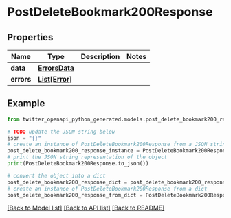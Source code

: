 # PostDeleteBookmark200Response


## Properties

Name | Type | Description | Notes
------------ | ------------- | ------------- | -------------
**data** | [**ErrorsData**](ErrorsData.md) |  | 
**errors** | [**List[Error]**](Error.md) |  | 

## Example

```python
from twitter_openapi_python_generated.models.post_delete_bookmark200_response import PostDeleteBookmark200Response

# TODO update the JSON string below
json = "{}"
# create an instance of PostDeleteBookmark200Response from a JSON string
post_delete_bookmark200_response_instance = PostDeleteBookmark200Response.from_json(json)
# print the JSON string representation of the object
print(PostDeleteBookmark200Response.to_json())

# convert the object into a dict
post_delete_bookmark200_response_dict = post_delete_bookmark200_response_instance.to_dict()
# create an instance of PostDeleteBookmark200Response from a dict
post_delete_bookmark200_response_from_dict = PostDeleteBookmark200Response.from_dict(post_delete_bookmark200_response_dict)
```
[[Back to Model list]](../README.md#documentation-for-models) [[Back to API list]](../README.md#documentation-for-api-endpoints) [[Back to README]](../README.md)


